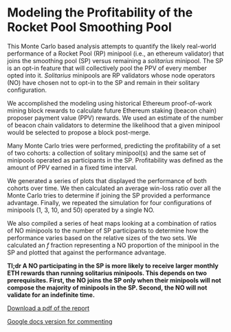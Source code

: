# Modeling the Profitability of the Rocket Pool Smoothing Pool

This Monte Carlo based analysis attempts to quantify the likely real-world performance of a Rocket Pool (RP) minipool (i.e., an ethereum validator) that joins the smoothing pool (SP) versus remaining a *solitarius* minipool.  The SP is an opt-in feature that will collectively pool the PPV of every member opted into it.  *Solitarius* minipools are RP validators whose node operators (NO) have chosen not to opt-in to the SP and remain in their solitary configuration.

We accomplished the modeling using historical Ethereum proof-of-work mining block rewards to calculate future Ethereum staking (beacon chain) proposer payment value (PPV) rewards.  We used an estimate of the number of beacon chain validators to determine the likelihood that a given minipool would be selected to propose a block post-merge.

Many Monte Carlo tries were performed, predicting the profitability of a set of two cohorts: a collection of solitary minipool(s) and the same set of minipools operated as participants in the SP.  Profitability was defined as the amount of PPV earned in a fixed time interval.

We generated a series of plots that displayed the performance of both cohorts over time.  We then calculated an average win-loss ratio over all the Monte Carlo tries to determine if joining the SP provided a performance advantage.  Finally, we repeated the simulation for four configurations of minipools (1, 3, 10, and 50) operated by a single NO. 

We also compiled a series of heat maps looking at a combination of ratios of NO minipools to the number of SP participants to determine how the performance varies based on the relative sizes of the two sets.  We calculated an *f* fraction representing a NO proportion of the minipool in the SP and plotted that against the performance advantage. 

**Tl;dr A NO participating in the SP is more likely to receive larger monthly ETH rewards than running solitarius minipools.  This depends on two prerequisites.  First, the NO joins the SP only when their minipools will not compose the majority of minipools in the SP.  Second, the NO will not validate for an indefinite time.**

[Download a pdf of the report](https://github.com/htimsk/SPanalysis/raw/main/report/Analysis%20of%20the%20Smoothing%20Pool.pdf)

[Google docs version for commenting](https://docs.google.com/document/d/1dTYbES2mypo06R7Bd1LOzYpGnkHyU0TVWd6Vat9HIGI/edit?usp=sharing)